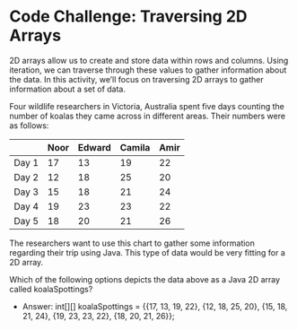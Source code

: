 # Code Challenge: Traversing 2D Arrays
2D arrays allow us to create and store data within rows and columns. Using iteration, we can traverse through these values to gather information about the data. In this activity, we’ll focus on traversing 2D arrays to gather information about a set of data.

Four wildlife researchers in Victoria, Australia spent five days counting the number of koalas they came across in different areas. Their numbers were as follows:

|     | Noor | Edward | Camila | Amir |
| ----| ---- | ------ | ------ | ---- |
| Day 1 | 17 | 13 | 19 | 22 |
| Day 2 | 12 | 18 | 25 | 20 |
| Day 3 | 15 | 18 | 21 | 24 |
| Day 4 | 19 | 23 | 23 | 22 |
| Day 5 | 18 | 20 | 21 | 26 |

The researchers want to use this chart to gather some information regarding their trip using Java. This type of data would be very fitting for a 2D array.

Which of the following options depicts the data above as a Java 2D array called koalaSpottings?
* Answer: int[][] koalaSpottings = {{17, 13, 19, 22}, {12, 18, 25, 20}, {15, 18, 21, 24}, {19, 23, 23, 22}, {18, 20, 21, 26}};
